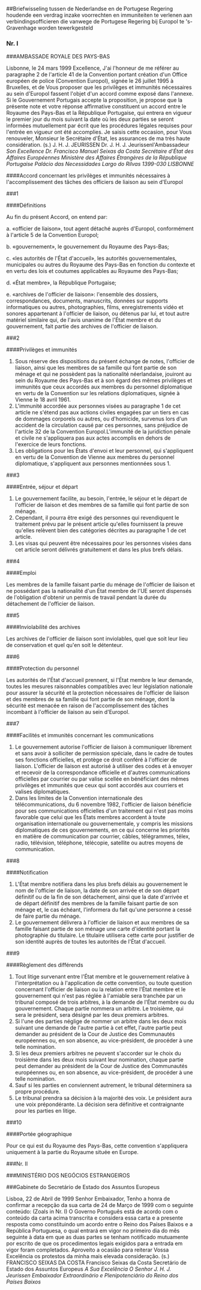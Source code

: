 <meta http-equiv='Content-Type' content='text/html; charset=utf-8' />

##Briefwisseling tussen de Nederlandse en de Portugese Regering houdende een verdrag inzake voorrechten en immuniteiten te verlenen aan verbindingsofficieren die vanwege de Portugese Regering bij Europol te 's-Gravenhage worden tewerkgesteld

### Nr. I  

###AMBASSADE ROYALE DES PAYS-BAS

Lisbonne, le 24 mars 1999  Excellence, J'ai l'honneur de me référer au paragraphe 2 de l'article 41 de la Convention portant création d'un Office européen de police (Convention Europol), signée le 26 juillet 1995 à Bruxelles, et de Vous proposer que les privilèges et immunités nécessaires au sein d'Europol fassent l'objet d'un accord comme exposé dans l'annexe. Si le Gouvernement Portugais accepte la proposition, je propose que la présente note et votre réponse affirmative constituent un accord entre le Royaume des Pays-Bas et la République Portugaise, qui entrera en vigueur le premier jour du mois suivant la date où les deux parties se seront ìnformées mutuellement par écrit que les procédures légales requises pour l'entrée en vigueur ont été accomplies.  Je saisis cette occasion, pour Vous renouveler, Monsieur le Secrétaire d'État, les assurances de ma très haute considération. (s.) J. H. J. JEURISSEN Dr. J. H. J. Jeurissenl'Ambassadeur  *Son Excellence*   *Dr. Francisco Manuel Seixas da Costa*  *Secrétaire d'État des Affaires Européennes*  *Ministère des Affaires Étrangères*  *de la République Portugaise*  *Palácio das Necessidades*  *Largo do Rilvas*  *1399-030 LISBONNE*    

####Accord concernant les privilèges et immunités nécessaires à l'accomplissement des tâches des officiers de liaison au sein d'Europol

###1 

####Définitions

Au fin du présent Accord, on entend par: 

a. «officier de liaison», tout agent détaché auprès d'Europol, conformément à l'article 5 de la Convention Europol;  

b. «gouvernement», le gouvernement du Royaume des Pays-Bas;  

c. «les autorités de l'État d'accueil», les autorités gouvernementales, municipales ou autres du Royaume des Pays-Bas en fonction du contexte et en vertu des lois et coutumes applicables au Royaume des Pays-Bas;  

d. «État membre», la République Portugaise;  

e. «archives de l'officier de liaison»: l'ensemble des dossiers, correspondances, documents, manuscrits, données sur supports informatiques ou autres, photographies, films, enregistrements vidéo et sonores appartenant à l'officier de liaison, ou détenus par lui, et tout autre matériel similaire qui, de l'avis unanime de l'État membre et du gouvernement, fait partie des archives de l'officier de liaison.  

###2 

####Privilèges et immunités

1.  Sous réserve des dispositions du présent échange de notes, l'officier de liaison, ainsi que les membres de sa famille qui font partie de son ménage et qui ne possèdent pas la nationalité néerlandaise, jouiront au sein du Royaume des Pays-Bas et à son égard des mêmes privilèges et immunités que ceux accordés aux membres du personnel diplomatique en vertu de la Convention sur les relations diplomatiques, signée à Vienne le 18 avril 1961.  
2.  L'immunité accordée aux personnes visées au paragraphe 1 de cet article ne s'étend pas aux actions civiles engagées par un tiers en cas de dommages corporels ou autres, ou d'homicide, survenus lors d'un accident de la circulation causé par ces personnes, sans préjudice de l'article 32 de la Convention Europol.L'immunité de la juridiction pénale et civile ne s'appliquera pas aux actes accomplis en dehors de l'exercice de leurs fonctions.
3.  Les obligations pour les États d'envoi et leur personnel, qui s'appliquent en vertu de la Convention de Vienne aux membres du personnel diplomatique, s'appliquent aux personnes mentionnées sous 1.

###3 

####Entrée, séjour et départ

1.  Le gouvernement facilite, au besoin, l'entrée, le séjour et le départ de l'officier de liaison et des membres de sa famille qui font partie de son ménage.
2.  Cependant, il pourra être exigé des personnes qui revendiquent le traitement prévu par le présent article qu'elles fournissent la preuve qu'elles relèvent bien des catégories décrites au paragraphe 1 de cet article.
3. Les visas qui peuvent être nécessaires pour les personnes visées dans cet article seront délivrés gratuitement et dans les plus brefs délais.

###4 

####Emploi

Les membres de la famille faisant partie du ménage de l'officier de liaison et ne possédant pas la nationalité d'un État membre de l'UE seront dispensés de l'obligation d'obtenir un permis de travail pendant la durée du détachement de l'officier de liaison.

###5 

####Inviolabilité des archives

Les archives de l'officier de liaison sont inviolables, quel que soit leur lieu de conservation et quel qu'en soit le détenteur.

###6 

####Protection du personnel

Les autorités de l'État d'accueil prennent, si l'État membre le leur demande, toutes les mesures raisonnables compatibles avec leur législation nationale pour assurer la sécurité et la protection nécessaires de l'officier de liaison et des membres de sa famille qui font partie de son ménage, dont la sécurité est menacée en raison de l'accomplissement des tâches incombant à l'officier de liaison au sein d'Europol.

###7 

####Facilités et immunités concernant les communications

1.   Le gouvernement autorise l'officier de liaison à communiquer librement et sans avoir à solliciter de permission spéciale, dans le cadre de toutes ses fonctions officielles, et protège ce droit conféré à l'officier de liaison. L'officier de liaison est autorisé à utiliser des codes et à envoyer et recevoir de la correspondance officielle et d'autres communications officielles par courrier ou par valise scellée en bénéficiant des mêmes privilèges et immunités que ceux qui sont accordés aux courriers et valises diplomatiques. 
2.  Dans les limites de la Convention internationale des télécommunications, du 6 novembre 1982, l'officier de liaison bénéficie pour ses communications officielles d'un traitement qui n'est pas moins favorable que celui que les États membres accordent à toute organisation internationale ou gouvernementale, y compris les missions diplomatiques de ces gouvernements, en ce qui concerne les priorités en matière de communication par courrier, câbles, télégrammes, télex, radio, télévision, téléphone, télécopie, satellite ou autres moyens de communication.

###8 

####Notification

1.   L'État membre notifiera dans les plus brefs délais au gouvernement le nom de l'officier de liaison, la date de son arrivée et de son départ définitif ou de la fin de son détachement, ainsi que la date d'arrivée et de départ définitif des membres de la famille faisant partie de son ménage et, le cas échéant, l'informera du fait qu'une personne a cessé de faire partie du ménage. 
2.  Le gouvernement délivrera à l'officier de liaison et aux membres de sa famille faisant partie de son ménage une carte d'identité portant la photographie du titulaire. Le titulaire utilisera cette carte pour justifier de son identité auprès de toutes les autorités de l'État d'accueil.

###9 

####Règlement des différends

1.  Tout litige survenant entre l'État membre et le gouvernement relative à l'interprétation ou à l'application de cette convention, ou toute question concernant l'officier de liaison ou la relation entre l'État membre et le gouvernement qui n'est pas réglée à l'amiable sera tranchée par un tribunal composé de trois arbitres, à la demande de l'État membre ou du gouvernement. Chaque partie nommera un arbitre. Le troisième, qui sera le président, sera désigné par les deux premiers arbitres. 
2.  Si l'une des parties néglige de nommer un arbitre dans les deux mois suivant une demande de l'autre partie à cet effet, l'autre partie peut demander au président de la Cour de Justice des Communautés européennes ou, en son absence, au vice-président, de procéder à une telle nomination.
3.  Si les deux premiers arbitres ne peuvent s'accorder sur le choix du troisième dans les deux mois suivant leur nomination, chaque partie peut demander au président de la Cour de Justice des Communautés européennes ou, en son absence, au vice-président, de procéder à une telle nomination. 
4.  Sauf si les parties en conviennent autrement, le tribunal déterminera sa propre procédure.
5.  Le tribunal prendra sa décision à la majorité des voix. Le président aura une voix prépondérante. La décision sera définitive et contraignante pour les parties en litige.

###10 

####Portée géographique

Pour ce qui est du Royaume des Pays-Bas, cette convention s'appliquera uniquement à la partie du Royaume située en Europe.

###Nr. II 

###MINISTÉRIO DOS NEGÓCIOS ESTRANGEIROS

###Gabinete do Secretário de Estado dos Assuntos Europeus

Lisboa, 22 de Abril de 1999 Senhor Embaixador, Tenho a honra de confirmar a recepção da sua carta de 24 de Março de 1999 com o seguinte conteúdo: (Zoals in Nr. I) O Governo Português está de acordo com o conteúdo da carta acima transcrita e considera essa carta e a presente resposta como constituindo um acordo entre o Reino dos Países Baixos e a República Portuguesa, o qual entrará em vigor no primeiro dia do mês seguinte à data em que as duas partes se tenham notificado mutuamente por escrito de que os procedimentos legais exigidos para a entrada em vigor foram completados. Aproveito a ocasião para reiterar Vossa Excelência os protestos da minha mais elevada consideração. (s.) FRANCISCO SEIXAS DA COSTA  Francisco Seixas da Costa Secretário de Estado dos Assuntos Europeus  *A Sua Excelência*  *O Senhor J. H. J. Jeurissen*  *Embaixador Extraordinário e Plenipotenciário do Reino dos Países*  *Baixos* 

